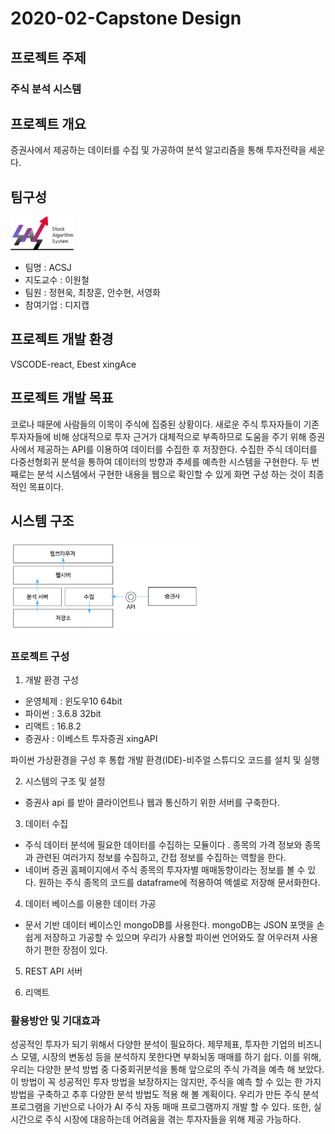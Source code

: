   # 2020-02-Capstone Design
  
  
## __프로젝트 주제__ 
### __주식 분석 시스템__



## __프로젝트 개요__ 
증권사에서 제공하는 데이터를 수집 및 가공하여 분석 알고리즘을 통해 투자전략을 세운다.

## __팀구성__

<img src="./images/캡스톤 로고.png" width ="20%">
</br>

- 팀명 : ACSJ
- 지도교수 : 이원철
- 팀원 : 정현욱, 최창훈, 안수현, 서영화 
- 참여기업 : 디지캡

## __프로젝트 개발 환경__
VSCODE-react, Ebest xingAce

## __프로젝트 개발 목표__
코로나 때문에 사람들의 이목이 주식에 집중된 상황이다. 새로운 주식 투자자들이 기존 투자자들에 비해 상대적으로 투자 근거가 대체적으로 부족하므로 도움을 주기 위해 증권사에서 제공하는 API를 이용하여 데이터를 수집한 후 저장한다. 수집한 주식 데이터를 다중선형회귀 분석을 통하여 데이터의 방향과 추세를 예측한 시스템을 구현한다. 두 번째로는 분석 시스템에서 구현한 내용을 웹으로 확인할 수 있게 화면 구성 하는 것이 최종적인 목표이다.   


## __시스템 구조__

<img src="./images/주식트레이딩1.png" width="60%">

</br>

### __프로젝트 구성__

1. 개발 환경 구성
  - 운영체제 : 윈도우10 64bit
  - 파이썬 : 3.6.8 32bit
  - 리액트 : 16.8.2
  - 증권사 : 이베스트 투자증권 xingAPI
  
  파이썬 가상환경을 구성 후 통합 개발 환경(IDE)-비주얼 스튜디오 코드를 설치 및 실행
  
2. 시스템의 구조 및 설정
 - 증권사 api 를 받아 클라이언트나 웹과 통신하기 위한 서버를 구축한다. 
  
3. 데이터 수집
 -  주식 데이터 분석에 필요한 데이터를 수집하는 모듈이다 . 종목의 가격 정보와 종목과 관련된 여러가지 정보를 수집하고, 간접 정보를 수집하는 역할을 한다. 
 -  네이버 증권 홈페이지에서 주식 종목의 투자자별 매매동향이라는 정보를 볼 수 있다. 원하는 주식 종목의 코드를 dataframe에 적용하여 엑셀로 저장해 문서화한다. 
  
4. 데이터 베이스를 이용한 데이터 가공
 - 문서 기반 데이터 베이스인 mongoDB를 사용한다. mongoDB는 JSON 포맷을 손쉽게 저장하고 가공할 수 있으며 우리가 사용할 파이썬 언어와도 잘 어우러져 사용하기 편한 장점이 있다. 
  
5. REST API 서버
  
6. 리액트

 
### __활용방안 및 기대효과__

성공적인 투자가 되기 위해서 다양한 분석이 필요하다. 제무제표, 투자한 기업의 비즈니스 모델, 시장의 변동성 등을 분석하지 못한다면 부화뇌동 매매를 하기 쉽다. 
이를 위해, 우리는 다양한 분석 방법 중 다중회귀분석을 통해 앞으로의 주식 가격을 예측 해 보았다. 
이 방법이 꼭 성공적인 투자 방법을 보장하지는 않지만, 주식을 예측 할 수 있는 한 가지 방법을 구축하고 추후 다양한 분석 방법도 적용 해 볼 계획이다. 
우리가 만든 주식 분석 프로그램을 기반으로 나아가 AI 주식 자동 매매 프로그램까지 개발 할 수 있다. 또한, 실시간으로 주식 시장에 대응하는데 어려움을 겪는 투자자들을 위해 제공 가능하다. 
